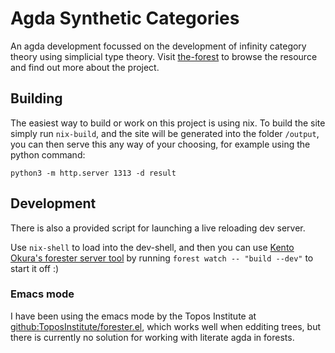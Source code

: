 # Agda Synthetic Categories
 
An agda development focussed on the development of infinity category theory 
using simplicial type theory.
Visit [the-forest](samtoth.github.io/agda-synthetic-categories) to browse the resource and find out more about the project.


## Building
 
The easiest way to build or work on this project is using nix. To build the site
simply run `nix-build`, and the site will be generated into the folder `/output`,
you can then serve this any way of your choosing, for example using the python
command:

```
python3 -m http.server 1313 -d result
```


## Development 

There is also a provided script for launching a live reloading 
dev server.

Use `nix-shell` to load into the dev-shell, and then you can use 
[Kento Okura's forester server tool](https://github.com/kentookura/forest-server) 
by running `forest watch -- "build --dev"` to start it off :)

### Emacs mode

I have been using the emacs mode by the Topos Institute at
[github:ToposInstitute/forester.el](https://github.com/ToposInstitute/forester.el), which works well when 
edditing trees, but there is currently no solution for working
with literate agda in forests.
